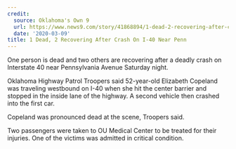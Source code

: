 ```yaml
---
credit:
  source: Oklahoma's Own 9 
  url: https://www.news9.com/story/41868894/1-dead-2-recovering-after-crash-on-i40-near-penn
  date: '2020-03-09'
title: 1 Dead, 2 Recovering After Crash On I-40 Near Penn
---
```

One person is dead and two others are recovering after a deadly crash on Interstate 40 near Pennsylvania Avenue Saturday night. 

Oklahoma Highway Patrol Troopers said 52-year-old Elizabeth Copeland was traveling westbound on I-40 when she hit the center barrier and stopped in the inside lane of the highway. A second vehicle then crashed into the first car. 

Copeland was pronounced dead at the scene, Troopers said. 

Two passengers were taken to OU Medical Center to be treated for their injuries. One of the victims was admitted in critical condition. 
